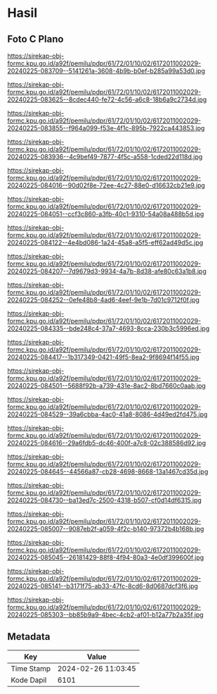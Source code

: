 # Hasil

## Foto C Plano

https://sirekap-obj-formc.kpu.go.id/a92f/pemilu/pdpr/61/72/01/10/02/6172011002029-20240225-083709--5141261a-3608-4b9b-b0ef-b285a99a53d0.jpg

https://sirekap-obj-formc.kpu.go.id/a92f/pemilu/pdpr/61/72/01/10/02/6172011002029-20240225-083625--8cdec440-fe72-4c56-a6c8-18b6a9c2734d.jpg

https://sirekap-obj-formc.kpu.go.id/a92f/pemilu/pdpr/61/72/01/10/02/6172011002029-20240225-083855--f964a099-f53e-4f1c-895b-7922ca443853.jpg

https://sirekap-obj-formc.kpu.go.id/a92f/pemilu/pdpr/61/72/01/10/02/6172011002029-20240225-083936--4c9bef49-7877-4f5c-a558-1cded22d118d.jpg

https://sirekap-obj-formc.kpu.go.id/a92f/pemilu/pdpr/61/72/01/10/02/6172011002029-20240225-084016--90d02f8e-72ee-4c27-88e0-d16632cb21e9.jpg

https://sirekap-obj-formc.kpu.go.id/a92f/pemilu/pdpr/61/72/01/10/02/6172011002029-20240225-084051--ccf3c860-a3fb-40c1-9310-54a08a488b5d.jpg

https://sirekap-obj-formc.kpu.go.id/a92f/pemilu/pdpr/61/72/01/10/02/6172011002029-20240225-084122--4e4bd086-1a24-45a8-a5f5-eff62ad49d5c.jpg

https://sirekap-obj-formc.kpu.go.id/a92f/pemilu/pdpr/61/72/01/10/02/6172011002029-20240225-084207--7d9679d3-9934-4a7b-8d38-afe80c63a1b8.jpg

https://sirekap-obj-formc.kpu.go.id/a92f/pemilu/pdpr/61/72/01/10/02/6172011002029-20240225-084252--0efe48b8-4ad6-4eef-9e1b-7d01c9712f0f.jpg

https://sirekap-obj-formc.kpu.go.id/a92f/pemilu/pdpr/61/72/01/10/02/6172011002029-20240225-084335--bde248c4-37a7-4693-8cca-230b3c5996ed.jpg

https://sirekap-obj-formc.kpu.go.id/a92f/pemilu/pdpr/61/72/01/10/02/6172011002029-20240225-084417--1b317349-0421-49f5-8ea2-9f8694f14f55.jpg

https://sirekap-obj-formc.kpu.go.id/a92f/pemilu/pdpr/61/72/01/10/02/6172011002029-20240225-084501--5688f92b-a739-431e-8ac2-8bd7660c0aab.jpg

https://sirekap-obj-formc.kpu.go.id/a92f/pemilu/pdpr/61/72/01/10/02/6172011002029-20240225-084529--39a6cbba-4ac0-41a8-8086-4d49ed2fd475.jpg

https://sirekap-obj-formc.kpu.go.id/a92f/pemilu/pdpr/61/72/01/10/02/6172011002029-20240225-084616--29a6fdb5-dc46-400f-a7c8-02c388586d92.jpg

https://sirekap-obj-formc.kpu.go.id/a92f/pemilu/pdpr/61/72/01/10/02/6172011002029-20240225-084645--44566a87-cb28-4698-8668-13a1467cd35d.jpg

https://sirekap-obj-formc.kpu.go.id/a92f/pemilu/pdpr/61/72/01/10/02/6172011002029-20240225-084730--ba13ed7c-2500-4318-b507-cf0d14df6315.jpg

https://sirekap-obj-formc.kpu.go.id/a92f/pemilu/pdpr/61/72/01/10/02/6172011002029-20240225-085007--9087eb2f-a059-4f2c-b140-97372b4b168b.jpg

https://sirekap-obj-formc.kpu.go.id/a92f/pemilu/pdpr/61/72/01/10/02/6172011002029-20240225-085045--26181429-88f8-4f94-80a3-4e0df399600f.jpg

https://sirekap-obj-formc.kpu.go.id/a92f/pemilu/pdpr/61/72/01/10/02/6172011002029-20240225-085141--b3171f75-ab33-47fc-8cd6-8d0687dcf3f6.jpg

https://sirekap-obj-formc.kpu.go.id/a92f/pemilu/pdpr/61/72/01/10/02/6172011002029-20240225-085303--bb85b9a9-4bec-4cb2-af01-b12a77b2a35f.jpg


## Metadata

| Key        | Value               |
| ---------- | ------------------- |
| Time Stamp | 2024-02-26 11:03:45 |
| Kode Dapil | 6101                |



